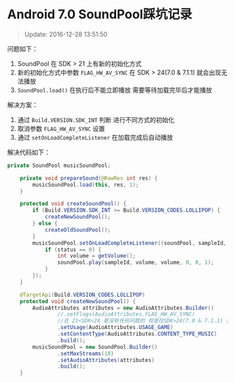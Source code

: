 # Android 7.0 SoundPool踩坑记录

>Update: 2016-12-28 13:51:50

问题如下：

1. SoundPool 在 SDK > 21 上有新的初始化方式
1. 新的初始化方式中参数 `FLAG_HW_AV_SYNC` 在 SDK > 24(7.0 & 7.1.1) 就会出现无法播放
1. `SoundPool.load()` 在执行后不能立即播放 需要等待加载完毕后才能播放


解决方案：

1. 通过 `Build.VERSION.SDK_INT` 判断 进行不同方式的初始化
1. 取消参数 `FLAG_HW_AV_SYNC` 设置
1. 通过 `setOnLoadCompleteListener` 在加载完成后自动播放


解决代码如下：
    
```JAVA
private SoundPool musicSoundPool;

    private void prepareSound(@RawRes int res) {
        musicSoundPool.load(this, res, 1);
    }

    protected void createSoundPool() {
        if (Build.VERSION.SDK_INT >= Build.VERSION_CODES.LOLLIPOP) {
            createNewSoundPool();
        } else {
            createOldSoundPool();
        }
        musicSoundPool.setOnLoadCompleteListener((soundPool, sampleId, status) -> {
            if (status == 0) {
                int volume = getVolume();
                soundPool.play(sampleId, volume, volume, 0, 0, 1);
            }
        });
    }

    @TargetApi(Build.VERSION_CODES.LOLLIPOP)
    protected void createNewSoundPool() {
        AudioAttributes attributes = new AudioAttributes.Builder()
                //.setFlags(AudioAttributes.FLAG_HW_AV_SYNC)
                //在 21<SDK<24 是没有任何问题的 但是在SDK>24(7.0 & 7.1.1) 就会出现无法播放
                .setUsage(AudioAttributes.USAGE_GAME)
                .setContentType(AudioAttributes.CONTENT_TYPE_MUSIC)
                .build();
        musicSoundPool = new SoundPool.Builder()
                .setMaxStreams(10)
                .setAudioAttributes(attributes)
                .build();
    }
```

